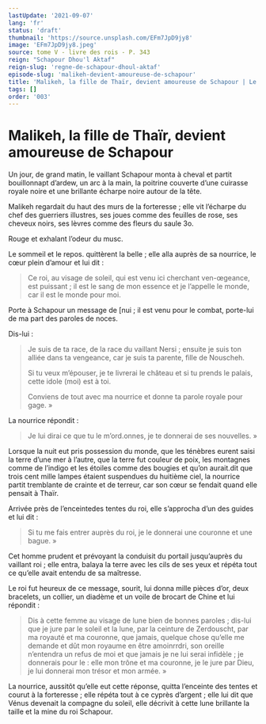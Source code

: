 ```yaml
---
lastUpdate: '2021-09-07'
lang: 'fr'
status: 'draft'
thumbnail: 'https://source.unsplash.com/EFm7JpD9jy8'
image: 'EFm7JpD9jy8.jpeg'
source: tome V - livre des rois - P. 343
reign: "Schapour Dhou'l Aktaf"
reign-slug: 'regne-de-schapour-dhoul-aktaf'
episode-slug: 'malikeh-devient-amoureuse-de-schapour'
title: 'Malikeh, la fille de Thaïr, devient amoureuse de Schapour | Le Livre des Rois | Shâhnâmeh'
tags: []
order: '003'
---
```


<!-- LTeX: language=fr -->

# Malikeh, la fille de Thaïr, devient amoureuse de Schapour

Un jour, de grand matin, le vaillant Schapour monta à cheval et partit bouillonnapt d’ardew, un arc à la main, la poitrine couverte d’une cuirasse royale noire et une brillante écharpe noire autour de la tête.

Malikeh regardait du haut des murs de la forteresse ; elle vit l’écharpe du chef des guerriers illustres, ses joues comme des feuilles de rose, ses cheveux noirs, ses lèvres comme des fleurs du saule
3o.

Rouge et exhalant l’odeur du musc.

Le sommeil et le repos. quittèrent la belle ; elle alla auprès de sa nourrice, le cœur plein d’amour et lui dit :

> Ce roi, au visage de soleil, qui est venu ici cherchant ven-œgeance, est puissant ; il est le sang de mon essence et je l’appelle le monde, car il est le monde pour moi.

Porte à Schapour un message de [nui ; il est venu pour le combat, porte-lui de ma part des paroles de noces.

Dis-lui :

> Je suis de ta race, de la race du vaillant Nersi ; ensuite je suis ton alliée dans ta vengeance, car je suis ta parente, fille de Nouscheh.
>
> Si tu veux m’épouser, je te livrerai le château et si tu prends le palais, cette idole (moi) est à toi.
>
> Conviens de tout avec ma nourrice et donne ta parole royale pour gage. »

La nourrice répondit :

> Je lui dirai ce que tu le m’ord.onnes, je te donnerai de ses nouvelles. »

Lorsque la nuit eut pris possession du monde, que les ténèbres eurent saisi la terre d’une mer à l’autre, que la terre fut couleur de poix, les montagnes comme de l’indigo et les étoiles comme des bougies et qu’on aurait.dit que trois cent mille lampes étaient suspendues du huitième ciel, la nourrice partit tremblante de crainte et de terreur, car son cœur se fendait quand elle pensait à Thaïr.

Arrivée près de l’enceintedes tentes du roi, elle s’approcha d’un des guides et lui dit :

> Si tu me fais entrer auprès du roi, je le donnerai une couronne et une bague. »

Cet homme prudent et prévoyant la conduisit du portail jusqu’auprès du vaillant roi ; elle entra, balaya la terre avec les cils de ses yeux et répéta tout ce qu’elle avait entendu de sa maîtresse.

Le roi fut heureux de ce message, sourit, lui donna mille pièces d’or, deux bracelets, un collier, un diadème et un voile de brocart de Chine et lui répondit :

> Dis à cette femme au visage de lune bien de bonnes paroles ; dis-lui que je jure par le soleil et la lune, par la ceinture de Zerdouscht, par ma royauté et ma couronne, que jamais, quelque chose qu’elle me demande et dût mon royaume en être amoinrrdri, son oreille n’entendra un refus de moi et que jamais je ne lui serai infidèle ; je donnerais pour le : elle mon trône et ma couronne, je le jure par Dieu, je lui donnerai mon trésor et mon armée. »

La nourrice, aussitôt qu’elle eut cette réponse, quitta l’enceinte des tentes et courut à la forteresse ; elle répéta tout à ce cyprès d’argent ; elle lui dit que Vénus devenait la compagne du soleil, elle décrivit à cette lune brillante la taille et la mine du roi Schapour.
